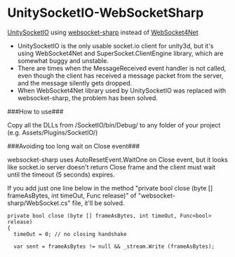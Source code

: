 UnitySocketIO-WebSocketSharp
============================

[UnitySocketIO](https://github.com/NetEase/UnitySocketIO) using [websocket-sharp](https://github.com/sta/websocket-sharp) instead of [WebSocket4Net](https://github.com/kerryjiang/WebSocket4Net)

- UnitySocketIO is the only usable socket.io client for unity3d, but it's using WebSocket4Net and SuperSocket.ClientEngine library, which are somewhat buggy and unstable.
- There are times when the MessageReceived event handler is not called, even though the client has received a message packet from the server, and the message silently gets dropped.
- When WebSocket4Net library used by UnitySocketIO was replaced with websocket-sharp, the problem has been solved.

###How to use###

Copy all the DLLs from /SocketIO/bin/Debug/ to any folder of your project (e.g. Assets/Plugins/SocketIO/)

###Avoiding too long wait on Close event###

websocket-sharp uses AutoResetEvent.WaitOne on Close event, but it looks like socket.io server doesn't return Close frame and the client must wait until the timeout (5 seconds) expires.

If you add just one line below in the method "private bool close (byte [] frameAsBytes, int timeOut, Func<bool> release)" of "websocket-sharp/WebSocket.cs" file, it'll be solved.

```
private bool close (byte [] frameAsBytes, int timeOut, Func<bool> release)
{
  timeOut = 0; // no closing handshake
  
  var sent = frameAsBytes != null && _stream.Write (frameAsBytes);
```

